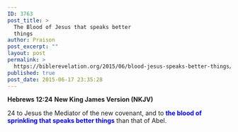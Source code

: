 ```yaml
---
ID: 3763
post_title: >
  The Blood of Jesus that speaks better
  things
author: Praison
post_excerpt: ""
layout: post
permalink: >
  https://biblerevelation.org/2015/06/blood-jesus-speaks-better-things/
published: true
post_date: 2015-06-17 23:35:28
---
```

<strong>Hebrews 12:24</strong>
<strong> New King James Version (NKJV)</strong>

24 to Jesus the Mediator of the new covenant, and to <span style="color: #0000ff;"><strong>the blood of sprinkling that speaks better things</strong></span> than that of Abel.